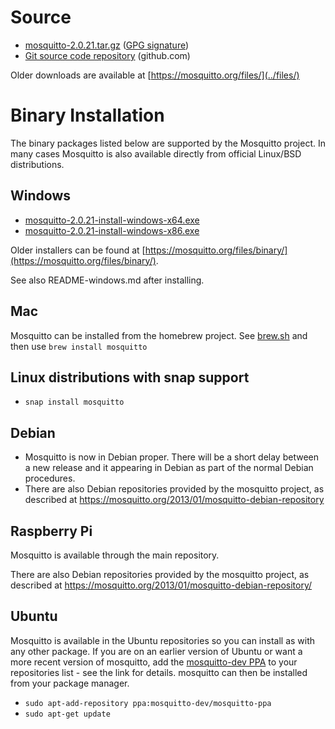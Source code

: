 <!--
.. title: Download
.. slug: download
.. date: 2021-10-27 16:37:38 UTC+1
.. tags: tag
.. category: category
.. link: link
.. description:
.. type: text
-->

# Source

* [mosquitto-2.0.21.tar.gz](https://mosquitto.org/files/source/mosquitto-2.0.21.tar.gz) ([GPG signature](https://mosquitto.org/files/source/mosquitto-2.0.21.tar.gz.asc))
* [Git source code repository](https://github.com/eclipse/mosquitto) (github.com)

Older downloads are available at [https://mosquitto.org/files/](../files/)

# Binary Installation

The binary packages listed below are supported by the Mosquitto project. In many
cases Mosquitto is also available directly from official Linux/BSD
distributions.

## Windows

* [mosquitto-2.0.21-install-windows-x64.exe](https://mosquitto.org/files/binary/win64/mosquitto-2.0.21-install-windows-x64.exe)
* [mosquitto-2.0.21-install-windows-x86.exe](https://mosquitto.org/files/binary/win32/mosquitto-2.0.21-install-windows-x86.exe)

Older installers can be found at [https://mosquitto.org/files/binary/](https://mosquitto.org/files/binary/).

See also README-windows.md after installing.

## Mac
Mosquitto can be installed from the homebrew project. See
[brew.sh](https://brew.sh/) and then use `brew install mosquitto`

## Linux distributions with snap support

* `snap install mosquitto`

## Debian
* Mosquitto is now in Debian proper. There will be a short delay between a new
  release and it appearing in Debian as part of the normal Debian procedures.
* There are also Debian repositories provided by the mosquitto project, as
  described at <https://mosquitto.org/2013/01/mosquitto-debian-repository>

## Raspberry Pi
Mosquitto is available through the main repository.

There are also Debian repositories provided by the mosquitto project, as
described at <https://mosquitto.org/2013/01/mosquitto-debian-repository/>

## Ubuntu
Mosquitto is available in the Ubuntu repositories so you can install as with
any other package. If you are on an earlier version of Ubuntu or want a more
recent version of mosquitto, add the [mosquitto-dev
PPA](https://launchpad.net/%7Emosquitto-dev/+archive/mosquitto-ppa/) to your
repositories list - see the link for details. mosquitto can then be installed
from your package manager.

* `sudo apt-add-repository ppa:mosquitto-dev/mosquitto-ppa`
* `sudo apt-get update`
